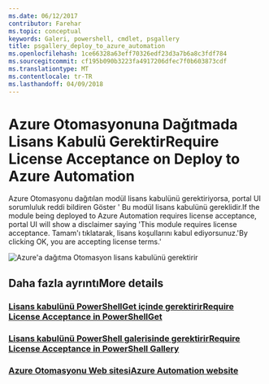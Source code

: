```yaml
---
ms.date: 06/12/2017
contributor: Farehar
ms.topic: conceptual
keywords: Galeri, powershell, cmdlet, psgallery
title: psgallery_deploy_to_azure_automation
ms.openlocfilehash: 1ce66328a63eff70326edf23d3a7b6a8c3fdf784
ms.sourcegitcommit: cf195b090b3223fa4917206dfec7f0b603873cdf
ms.translationtype: MT
ms.contentlocale: tr-TR
ms.lasthandoff: 04/09/2018
---
```

<a name="require-license-acceptance-on-deploy-to-azure-automation"></a><span data-ttu-id="69d19-103">Azure Otomasyonuna Dağıtmada Lisans Kabulü Gerektir</span><span class="sxs-lookup"><span data-stu-id="69d19-103">Require License Acceptance on Deploy to Azure Automation</span></span>
===========================

<span data-ttu-id="69d19-104">Azure Otomasyonu dağıtılan modül lisans kabulünü gerektiriyorsa, portal UI sorumluluk reddi bildiren Göster ' Bu modül lisans kabulünü gereklidir.</span><span class="sxs-lookup"><span data-stu-id="69d19-104">If the module being deployed to Azure Automation requires license acceptance, portal UI will show a disclaimer saying 'This module requires license acceptance.</span></span> <span data-ttu-id="69d19-105">Tamam'ı tıklatarak, lisans koşullarını kabul ediyorsunuz.'</span><span class="sxs-lookup"><span data-stu-id="69d19-105">By clicking OK, you are accepting license terms.'</span></span>


![Azure'a dağıtma Otomasyon lisans kabulünü gerektirir](Images/DeployToAzureAutomationRequireLicenseAcceptanceDisclaimer.png)


## <a name="more-details"></a><span data-ttu-id="69d19-107">Daha fazla ayrıntı</span><span class="sxs-lookup"><span data-stu-id="69d19-107">More details</span></span>
### <a name="require-license-acceptance-in-powershellgetpsgetmodulerequirelicenseacceptancemd"></a>[<span data-ttu-id="69d19-108">Lisans kabulünü PowerShellGet içinde gerektirir</span><span class="sxs-lookup"><span data-stu-id="69d19-108">Require License Acceptance in PowerShellGet</span></span>](../psget/module/RequireLicenseAcceptance.md)
### <a name="require-license-acceptance-in-powershell-gallerypsgalleryrequireslicenseacceptancemd"></a>[<span data-ttu-id="69d19-109">Lisans kabulünü PowerShell galerisinde gerektirir</span><span class="sxs-lookup"><span data-stu-id="69d19-109">Require License Acceptance in PowerShell Gallery</span></span>](psgallery_requires_license_acceptance.md)
### <a name="azure-automation-websitehttpazuremicrosoftcomservicesautomation"></a>[<span data-ttu-id="69d19-110">Azure Otomasyonu Web sitesi</span><span class="sxs-lookup"><span data-stu-id="69d19-110">Azure Automation website</span></span>](http://azure.microsoft.com/services/automation/)